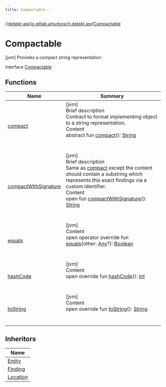 ```yaml
---
title: Compactable -
---
```

//[detekt-api](../../index.md)/[io.gitlab.arturbosch.detekt.api](../index.md)/[Compactable](index.md)



# Compactable  
 [jvm] Provides a compact string representation.  
  
interface [Compactable](index.md)   


## Functions  
  
|  Name|  Summary| 
|---|---|
| [compact](compact.md)| [jvm]  <br>Brief description  <br>Contract to format implementing object to a string representation.  <br>Content  <br>abstract fun [compact](compact.md)(): [String](https://kotlinlang.org/api/latest/jvm/stdlib/kotlin/-string/index.html)  <br><br><br>
| [compactWithSignature](compact-with-signature.md)| [jvm]  <br>Brief description  <br>Same as [compact](compact.md) except the content should contain a substring which represents this exact findings via a custom identifier.  <br>Content  <br>open fun [compactWithSignature](compact-with-signature.md)(): [String](https://kotlinlang.org/api/latest/jvm/stdlib/kotlin/-string/index.html)  <br><br><br>
| [equals](https://kotlinlang.org/api/latest/jvm/stdlib/kotlin/-any/equals.html)| [jvm]  <br>Content  <br>open operator override fun [equals](https://kotlinlang.org/api/latest/jvm/stdlib/kotlin/-any/equals.html)(other: [Any](https://kotlinlang.org/api/latest/jvm/stdlib/kotlin/-any/index.html)?): [Boolean](https://kotlinlang.org/api/latest/jvm/stdlib/kotlin/-boolean/index.html)  <br><br><br>
| [hashCode](https://kotlinlang.org/api/latest/jvm/stdlib/kotlin/-any/hash-code.html)| [jvm]  <br>Content  <br>open override fun [hashCode](https://kotlinlang.org/api/latest/jvm/stdlib/kotlin/-any/hash-code.html)(): [Int](https://kotlinlang.org/api/latest/jvm/stdlib/kotlin/-int/index.html)  <br><br><br>
| [toString](https://kotlinlang.org/api/latest/jvm/stdlib/kotlin/-any/to-string.html)| [jvm]  <br>Content  <br>open override fun [toString](https://kotlinlang.org/api/latest/jvm/stdlib/kotlin/-any/to-string.html)(): [String](https://kotlinlang.org/api/latest/jvm/stdlib/kotlin/-string/index.html)  <br><br><br>


## Inheritors  
  
|  Name| 
|---|
| [Entity](../-entity/index.md)
| [Finding](../-finding/index.md)
| [Location](../-location/index.md)

